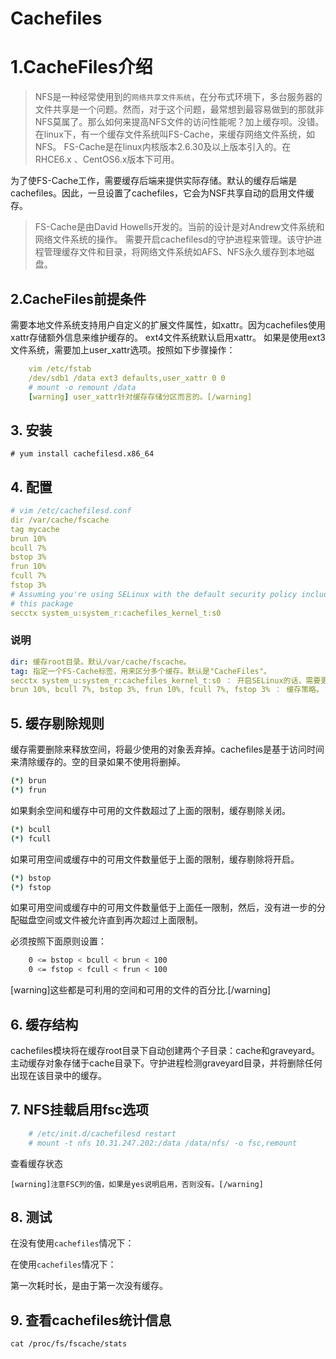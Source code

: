 # Cachefiles

# 1.CacheFiles介绍

> NFS是一种经常使用到的`网络共享文件系统`，在分布式环境下，多台服务器的文件共享是一个问题。然而，对于这个问题，最常想到最容易做到的那就非NFS莫属了。那么如何来提高NFS文件的访问性能呢？加上缓存呗。没错。在linux下，有一个缓存文件系统叫FS-Cache，来缓存网络文件系统，如NFS。 FS-Cache是在linux内核版本2.6.30及以上版本引入的。在RHCE6.x 、CentOS6.x版本下可用。

为了使FS-Cache工作，需要缓存后端来提供实际存储。默认的缓存后端是cachefiles。因此，一旦设置了cachefiles，它会为NSF共享自动的启用文件缓存。

> FS-Cache是由David Howells开发的。当前的设计是对Andrew文件系统和网络文件系统的操作。 需要开启cachefilesd的守护进程来管理。该守护进程管理缓存文件和目录，将网络文件系统如AFS、NFS永久缓存到本地磁盘。

## 2.CacheFiles前提条件

需要本地文件系统支持用户自定义的扩展文件属性，如xattr。因为cachefiles使用xattr存储额外信息来维护缓存的。 ext4文件系统默认启用xattr。 如果是使用ext3文件系统，需要加上user_xattr选项。按照如下步骤操作：

```yml
    vim /etc/fstab
    /dev/sdb1 /data ext3 defaults,user_xattr 0 0
    # mount -o remount /data
    [warning] user_xattr针对缓存存储分区而言的。[/warning]
```

## 3. 安装

```
# yum install cachefilesd.x86_64
```

## 4. 配置

```yml
# vim /etc/cachefilesd.conf
dir /var/cache/fscache
tag mycache
brun 10%
bcull 7%
bstop 3%
frun 10%
fcull 7%
fstop 3%
# Assuming you're using SELinux with the default security policy included in
# this package
secctx system_u:system_r:cachefiles_kernel_t:s0
```

### 说明

```yml
dir: 缓存root目录。默认/var/cache/fscache。
tag: 指定一个FS-Cache标签，用来区分多个缓存。默认是"CacheFiles"。
secctx system_u:system_r:cachefiles_kernel_t:s0 ： 开启SELinux的话，需要更改安全上下文。
brun 10%, bcull 7%, bstop 3%, frun 10%, fcull 7%, fstop 3% ： 缓存策略。
```

## 5. 缓存剔除规则

缓存需要删除来释放空间，将最少使用的对象丢弃掉。cachefiles是基于访问时间来清除缓存的。空的目录如果不使用将删掉。

```bash
(*) brun
(*) frun
```

如果剩余空间和缓存中可用的文件数超过了上面的限制，缓存剔除关闭。

```bash
(*) bcull
(*) fcull
```

如果可用空间或缓存中的可用文件数量低于上面的限制，缓存剔除将开启。

```bash
(*) bstop
(*) fstop
```

如果可用空间或缓存中的可用文件数量低于上面任一限制，然后，没有进一步的分配磁盘空间或文件被允许直到再次超过上面限制。

必须按照下面原则设置：

```bash
    0 <= bstop < bcull < brun < 100
    0 <= fstop < fcull < frun < 100
```

[warning]这些都是可利用的空间和可用的文件的百分比.[/warning]

## 6. 缓存结构

cachefiles模块将在缓存root目录下自动创建两个子目录：cache和graveyard。 主动缓存对象存储于cache目录下。守护进程检测graveyard目录，并将删除任何出现在该目录中的缓存。

## 7. NFS挂载启用fsc选项

```yml
    # /etc/init.d/cachefilesd restart
    # mount -t nfs 10.31.247.202:/data /data/nfs/ -o fsc,remount
```

查看缓存状态

```
[warning]注意FSC列的值，如果是yes说明启用，否则没有。[/warning]
```

## 8. 测试

在没有使用`cachefiles`情况下：

在使用`cachefiles`情况下：

第一次耗时长，是由于第一次没有缓存。

## 9. 查看cachefiles统计信息

```
cat /proc/fs/fscache/stats
```